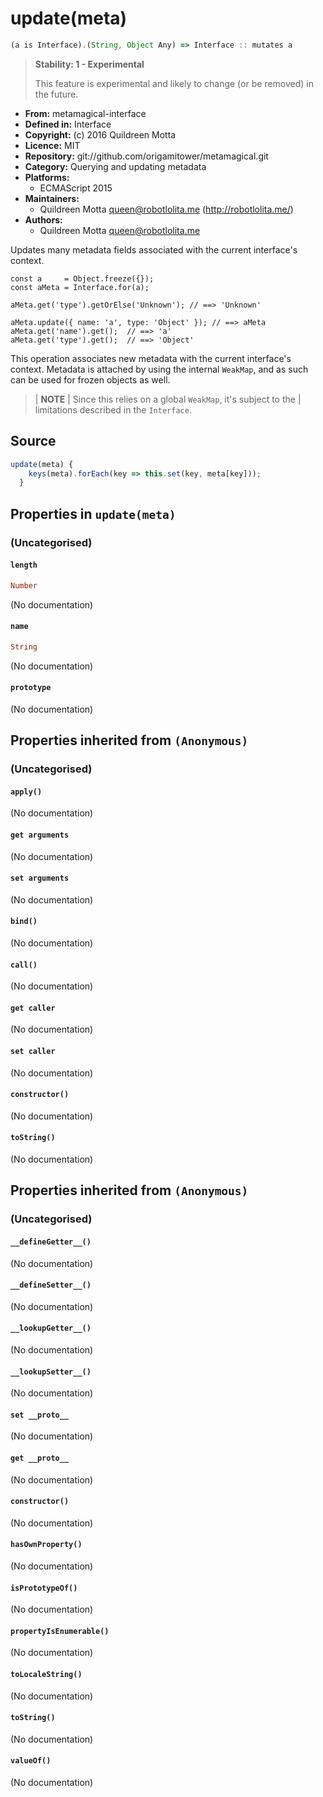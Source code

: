 

# update(meta)


```javascript
(a is Interface).(String, Object Any) => Interface :: mutates a
```




> 
> **Stability: 1 - Experimental**
> 
> This feature is experimental and likely to change (or be removed) in the
> future.
> 


  - **From:**
    metamagical-interface
  - **Defined in:**
    Interface
  - **Copyright:**
    (c) 2016 Quildreen Motta
  - **Licence:**
    MIT
  - **Repository:**
    git://github.com/origamitower/metamagical.git
  - **Category:**
    Querying and updating metadata
  - **Platforms:**
      - ECMAScript 2015
  - **Maintainers:**
      - Quildreen Motta <queen@robotlolita.me> (http://robotlolita.me/)
  - **Authors:**
      - Quildreen Motta <queen@robotlolita.me>



Updates many metadata fields associated with the current interface's
context.


    const a     = Object.freeze({});
    const aMeta = Interface.for(a);

    aMeta.get('type').getOrElse('Unknown'); // ==> 'Unknown'

    aMeta.update({ name: 'a', type: 'Object' }); // ==> aMeta
    aMeta.get('name').get();  // ==> 'a'
    aMeta.get('type').get();  // ==> 'Object'

This operation associates new metadata with the current interface's context.
Metadata is attached by using the internal `WeakMap`, and as such can be
used for frozen objects as well.

> | **NOTE**
> | Since this relies on a global `WeakMap`, it's subject to the
> | limitations described in the `Interface`.



## Source


```javascript
update(meta) {
    keys(meta).forEach(key => this.set(key, meta[key]));
  }
```




## Properties in `update(meta)`




### (Uncategorised)




#### `length`



```haskell
Number
```

(No documentation)



#### `name`



```haskell
String
```

(No documentation)



#### `prototype`



(No documentation)






## Properties inherited from `(Anonymous)`




### (Uncategorised)




#### `apply()`



(No documentation)



#### `get arguments`



(No documentation)



#### `set arguments`



(No documentation)



#### `bind()`



(No documentation)



#### `call()`



(No documentation)



#### `get caller`



(No documentation)



#### `set caller`



(No documentation)



#### `constructor()`



(No documentation)



#### `toString()`



(No documentation)






## Properties inherited from `(Anonymous)`




### (Uncategorised)




#### `__defineGetter__()`



(No documentation)



#### `__defineSetter__()`



(No documentation)



#### `__lookupGetter__()`



(No documentation)



#### `__lookupSetter__()`



(No documentation)



#### `set __proto__`



(No documentation)



#### `get __proto__`



(No documentation)



#### `constructor()`



(No documentation)



#### `hasOwnProperty()`



(No documentation)



#### `isPrototypeOf()`



(No documentation)



#### `propertyIsEnumerable()`



(No documentation)



#### `toLocaleString()`



(No documentation)



#### `toString()`



(No documentation)



#### `valueOf()`



(No documentation)








